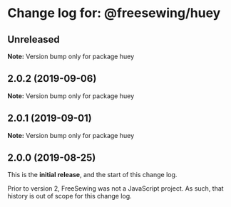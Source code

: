 # Change log for: @freesewing/huey


## Unreleased

**Note:** Version bump only for package huey


## 2.0.2 (2019-09-06)

**Note:** Version bump only for package huey


## 2.0.1 (2019-09-01)

**Note:** Version bump only for package huey




## 2.0.0 (2019-08-25)

This is the **initial release**, and the start of this change log.

Prior to version 2, FreeSewing was not a JavaScript project.
As such, that history is out of scope for this change log.

